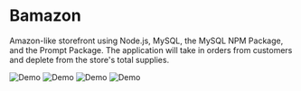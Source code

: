 # Bamazon
Amazon-like storefront using Node.js, MySQL, the MySQL NPM Package, and the Prompt Package. The application will take in orders from customers and deplete from the store's total supplies.

![Demo](https://cloud.githubusercontent.com/assets/16375856/16207569/ccfb7c8c-36fb-11e6-8959-ee9d61cd5dc0.png)
![Demo](https://cloud.githubusercontent.com/assets/16375856/16207571/d0b9fbaa-36fb-11e6-85e8-0715eca9e5ca.png)
![Demo](https://cloud.githubusercontent.com/assets/16375856/16207577/d442cd60-36fb-11e6-84fe-4aa8eb9c6932.png)
![Demo](https://cloud.githubusercontent.com/assets/16375856/16207580/d7a3dbd4-36fb-11e6-9079-5b9a4f6bf140.png)
